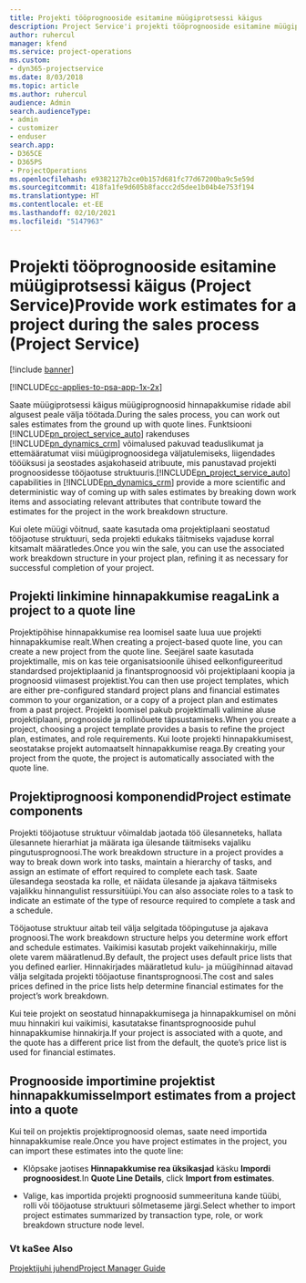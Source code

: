 ```yaml
---
title: Projekti tööprognooside esitamine müügiprotsessi käigus
description: Project Service'i projekti tööprognooside esitamine müügiprotsessi käigus
author: ruhercul
manager: kfend
ms.service: project-operations
ms.custom:
- dyn365-projectservice
ms.date: 8/03/2018
ms.topic: article
ms.author: ruhercul
audience: Admin
search.audienceType:
- admin
- customizer
- enduser
search.app:
- D365CE
- D365PS
- ProjectOperations
ms.openlocfilehash: e9382127b2ce0b157d681fc77d67200ba9c5e59d
ms.sourcegitcommit: 418fa1fe9d605b8faccc2d5dee1b04b4e753f194
ms.translationtype: HT
ms.contentlocale: et-EE
ms.lasthandoff: 02/10/2021
ms.locfileid: "5147963"
---
```

# <a name="provide-work-estimates-for-a-project-during-the-sales-process-project-service"></a><span data-ttu-id="e334b-103">Projekti tööprognooside esitamine müügiprotsessi käigus (Project Service)</span><span class="sxs-lookup"><span data-stu-id="e334b-103">Provide work estimates for a project during the sales process (Project Service)</span></span>

[!include [banner](../includes/psa-now-project-operations.md)]

[!INCLUDE[cc-applies-to-psa-app-1x-2x](../includes/cc-applies-to-psa-app-1x-2x.md)]

<span data-ttu-id="e334b-104">Saate müügiprotsessi käigus müügiprognoosid hinnapakkumise ridade abil algusest peale välja töötada.</span><span class="sxs-lookup"><span data-stu-id="e334b-104">During the sales process, you can work out sales estimates from the ground up with quote lines.</span></span> <span data-ttu-id="e334b-105">Funktsiooni [!INCLUDE[pn_project_service_auto](../includes/pn-project-service-auto.md)] rakenduses [!INCLUDE[pn_dynamics_crm](../includes/pn-dynamics-crm.md)] võimalused pakuvad teaduslikumat ja ettemääratumat viisi müügiprognoosidega väljatulemiseks, liigendades tööüksusi ja seostades asjakohaseid atribuute, mis panustavad projekti prognoosidesse tööjaotuse struktuuris.</span><span class="sxs-lookup"><span data-stu-id="e334b-105">[!INCLUDE[pn_project_service_auto](../includes/pn-project-service-auto.md)] capabilities in [!INCLUDE[pn_dynamics_crm](../includes/pn-dynamics-crm.md)] provide a more scientific and deterministic way of coming up with sales estimates by breaking down work items and associating relevant attributes that contribute toward the estimates for the project in the work breakdown structure.</span></span>  
  
 <span data-ttu-id="e334b-106">Kui olete müügi võitnud, saate kasutada oma projektiplaani seostatud tööjaotuse struktuuri, seda projekti edukaks täitmiseks vajaduse korral kitsamalt määratledes.</span><span class="sxs-lookup"><span data-stu-id="e334b-106">Once you win the sale, you can use the associated work breakdown structure in your project plan, refining it as necessary for successful completion of your project.</span></span>  
  
## <a name="link-a-project-to-a-quote-line"></a><span data-ttu-id="e334b-107">Projekti linkimine hinnapakkumise reaga</span><span class="sxs-lookup"><span data-stu-id="e334b-107">Link a project to a quote line</span></span>  
 <span data-ttu-id="e334b-108">Projektipõhise hinnapakkumise rea loomisel saate luua uue projekti hinnapakkumise realt.</span><span class="sxs-lookup"><span data-stu-id="e334b-108">When creating a project-based quote line, you can create a new project from the quote line.</span></span> <span data-ttu-id="e334b-109">Seejärel saate kasutada projektimalle, mis on kas teie organisatsioonile ühised eelkonfigureeritud standardsed projektiplaanid ja finantsprognoosid või projektiplaani koopia ja prognoosid viimasest projektist.</span><span class="sxs-lookup"><span data-stu-id="e334b-109">You can then use project templates, which are either pre-configured standard project plans and financial estimates common to your organization, or a copy of a project plan and estimates from a past project.</span></span> <span data-ttu-id="e334b-110">Projekti loomisel pakub projektimalli valimine aluse projektiplaani, prognooside ja rollinõuete täpsustamiseks.</span><span class="sxs-lookup"><span data-stu-id="e334b-110">When you create a project, choosing a project template provides a basis to refine the project plan, estimates, and role requirements.</span></span> <span data-ttu-id="e334b-111">Kui loote projekti hinnapakkumisest, seostatakse projekt automaatselt hinnapakkumise reaga.</span><span class="sxs-lookup"><span data-stu-id="e334b-111">By creating your project from the quote, the project is automatically associated with the quote line.</span></span>  
  
## <a name="project-estimate-components"></a><span data-ttu-id="e334b-112">Projektiprognoosi komponendid</span><span class="sxs-lookup"><span data-stu-id="e334b-112">Project estimate components</span></span>  
 <span data-ttu-id="e334b-113">Projekti tööjaotuse struktuur võimaldab jaotada töö ülesanneteks, hallata ülesannete hierarhiat ja määrata iga ülesande täitmiseks vajaliku pingutusprognoosi.</span><span class="sxs-lookup"><span data-stu-id="e334b-113">The work breakdown structure in a project provides a way to break down work into tasks, maintain a hierarchy of tasks, and assign an estimate of effort required to complete each task.</span></span> <span data-ttu-id="e334b-114">Saate ülesandega seostada ka rolle, et näidata ülesande ja ajakava täitmiseks vajalikku hinnangulist ressursitüüpi.</span><span class="sxs-lookup"><span data-stu-id="e334b-114">You can also associate roles to a task to indicate an estimate of the type of resource required to complete a task and a schedule.</span></span>  
  
 <span data-ttu-id="e334b-115">Tööjaotuse struktuur aitab teil välja selgitada tööpingutuse ja ajakava prognoosi.</span><span class="sxs-lookup"><span data-stu-id="e334b-115">The work breakdown structure helps you determine work effort and schedule estimates.</span></span> <span data-ttu-id="e334b-116">Vaikimisi kasutab projekt vaikehinnakirju, mille olete varem määratlenud.</span><span class="sxs-lookup"><span data-stu-id="e334b-116">By default, the project uses default price lists that you defined earlier.</span></span> <span data-ttu-id="e334b-117">Hinnakirjades määratletud kulu- ja müügihinnad aitavad välja selgitada projekti tööjaotuse finantsprognoosi.</span><span class="sxs-lookup"><span data-stu-id="e334b-117">The cost and sales prices defined in the price lists help determine financial estimates for the project’s work breakdown.</span></span>  
  
 <span data-ttu-id="e334b-118">Kui teie projekt on seostatud hinnapakkumisega ja hinnapakkumisel on mõni muu hinnakiri kui vaikimisi, kasutatakse finantsprognooside puhul hinnapakkumise hinnakirja.</span><span class="sxs-lookup"><span data-stu-id="e334b-118">If your project is associated with a quote, and the quote has a different price list from the default, the quote’s price list is used for financial estimates.</span></span>  
  
## <a name="import-estimates-from-a-project-into-a-quote"></a><span data-ttu-id="e334b-119">Prognooside importimine projektist hinnapakkumisse</span><span class="sxs-lookup"><span data-stu-id="e334b-119">Import estimates from a project into a quote</span></span>  
 <span data-ttu-id="e334b-120">Kui teil on projektis projektiprognoosid olemas, saate need importida hinnapakkumise reale.</span><span class="sxs-lookup"><span data-stu-id="e334b-120">Once you have project estimates in the project, you can import these estimates into the quote line:</span></span>  
  
-   <span data-ttu-id="e334b-121">Klõpsake jaotises **Hinnapakkumise rea üksikasjad** käsku **Impordi prognoosidest**.</span><span class="sxs-lookup"><span data-stu-id="e334b-121">In **Quote Line Details**, click **Import from estimates**.</span></span> 

-   <span data-ttu-id="e334b-122">Valige, kas importida projekti prognoosid summeerituna kande tüübi, rolli või tööjaotuse struktuuri sõlmetaseme järgi.</span><span class="sxs-lookup"><span data-stu-id="e334b-122">Select whether to import project estimates summarized by transaction type, role, or work breakdown structure node level.</span></span>  
  
### <a name="see-also"></a><span data-ttu-id="e334b-123">Vt ka</span><span class="sxs-lookup"><span data-stu-id="e334b-123">See Also</span></span>  
 [<span data-ttu-id="e334b-124">Projektijuhi juhend</span><span class="sxs-lookup"><span data-stu-id="e334b-124">Project Manager Guide</span></span>](../psa/project-manager-guide.md)
